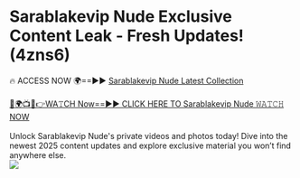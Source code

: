# Sarablakevip Nude Exclusive Content Leak - Fresh Updates! (4zns6)

🔥 ACCESS NOW 🌍==►► <a href="https://tinyurl.com/yc657z5k" rel="nofollow">Sarablakevip Nude Latest Collection</a>
<br><br>
[🔴🌍📺📱👉WA𝚃CH Now==►► CLICK HERE TO Sarablakevip Nude 𝚆𝙰𝚃𝙲𝙷 NOW](https://tinyurl.com/yc657z5k)
<br><br>
Unlock Sarablakevip Nude's private videos and photos today! Dive into the newest 2025 content updates and explore exclusive material you won’t find anywhere else.
<br>
<a href="https://tinyurl.com/yc657z5k" rel="nofollow" data-target="animated-image.originalLink"><img src="https://camo.githubusercontent.com/8a4f000d20f83aca3bf7ec5f350d767afa0574a8a352519fd8cfa583a6f93a33/68747470733a2f2f692e696d6775722e636f6d2f644a486b345a712e676966" data-canonical-src="https://i.imgur.com/dJHk4Zq.gif" style="max-width: 100%; display: inline-block;" data-target="animated-image.originalImage"></a>
<br>
